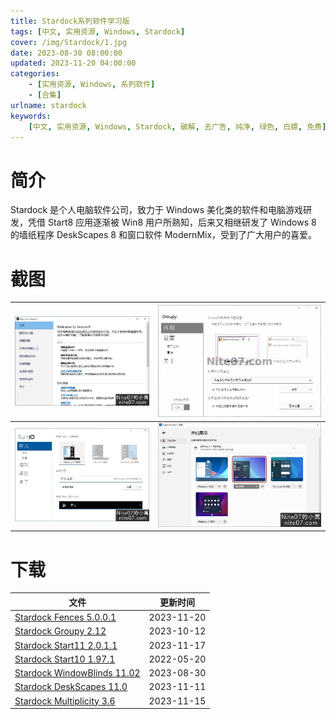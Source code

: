 ```yaml
---
title: Stardock系列软件学习版
tags: [中文, 实用资源, Windows, Stardock]
cover: /img/Stardock/1.jpg
date: 2023-08-30 08:00:00
updated: 2023-11-20 04:00:00
categories:
    - [实用资源, Windows, 系列软件]
    - [合集]
urlname: stardock
keywords:
    [中文, 实用资源, Windows, Stardock, 破解, 去广告, 纯净, 绿色, 白嫖, 免费]
---
```


# 简介

Stardock 是个人电脑软件公司，致力于 Windows 美化类的软件和电脑游戏研发，凭借 Start8 应用逐渐被 Win8 用户所熟知，后来又相继研发了 Windows 8 的墙纸程序 DeskScapes 8 和窗口软件 ModernMix，受到了广大用户的喜爱。

# 截图

| ![](/img/Stardock/2.jpg) | ![](/img/Stardock/3.jpg) |
| ------------------------ | ------------------------ |
| ![](/img/Stardock/4.jpg) | ![](/img/Stardock/5.jpg) |

# 下载

| 文件                                                                                          | 更新时间   |
| --------------------------------------------------------------------------------------------- | ---------- |
| [Stardock Fences 5.0.0.1](/download/index.html?f=Stardock-Fences-5.0.0.1.zip)                 | 2023-11-20 |
| [Stardock Groupy 2.12](/download/index.html?f=Stardock-Groupy-2.12.zip)                       | 2023-10-12 |
| [Stardock Start11 2.0.1.1](/download/index.html?f=Stardock-Start11-v2.0.1.1.zip)              | 2023-11-17 |
| [Stardock Start10 1.97.1](/download/index.html?f=Stardock-Start10_1.97.1.7z)                  | 2022-05-20 |
| [Stardock WindowBlinds 11.02](/download/index.html?f=Stardock-WindowBlinds-11.02.zip)         | 2023-08-30 |
| [Stardock DeskScapes 11.0](/download/index.html?f=Stardock-DeskScapes-11.0.zip)               | 2023-11-11 |
| [Stardock Multiplicity 3.6](/download/index.html?f=Stardock-Multiplicity-3.6-Build-00105.zip) | 2023-11-15 |
